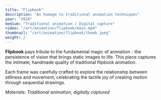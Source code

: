 ```yaml
---
title: "Flipbook"
description: "An homage to traditional animation techniques"
year: "2024"
medium: "Traditional animation / Digital capture"
video: "/art/animation/flipbook/main.mp4"
thumbnail: "/art/animation/flipbook/thumb.jpeg"
weight: 2
---
```


**Flipbook** pays tribute to the fundamental magic of animation - the persistence of vision that brings static images to life. This piece captures the intimate, handmade quality of traditional flipbook animation.

Each frame was carefully crafted to explore the relationship between stillness and movement, celebrating the tactile joy of creating motion through sequential drawings.

*Materials: Traditional animation, digitally captured* 
